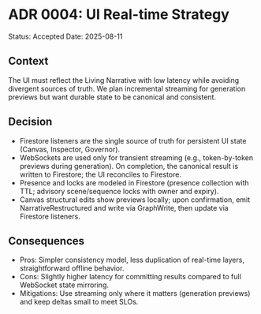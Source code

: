 # ADR 0004: UI Real-time Strategy

Status: Accepted
Date: 2025-08-11

## Context
The UI must reflect the Living Narrative with low latency while avoiding divergent sources of truth. We plan incremental streaming for generation previews but want durable state to be canonical and consistent.

## Decision
- Firestore listeners are the single source of truth for persistent UI state (Canvas, Inspector, Governor).
- WebSockets are used only for transient streaming (e.g., token-by-token previews during generation). On completion, the canonical result is written to Firestore; the UI reconciles to Firestore.
- Presence and locks are modeled in Firestore (presence collection with TTL; advisory scene/sequence locks with owner and expiry).
- Canvas structural edits show previews locally; upon confirmation, emit NarrativeRestructured and write via GraphWrite, then update via Firestore listeners.

## Consequences
- Pros: Simpler consistency model, less duplication of real-time layers, straightforward offline behavior.
- Cons: Slightly higher latency for committing results compared to full WebSocket state mirroring.
- Mitigations: Use streaming only where it matters (generation previews) and keep deltas small to meet SLOs.

